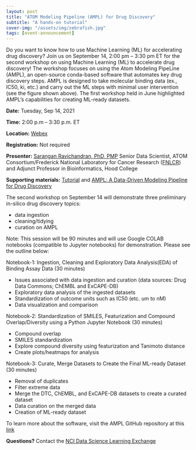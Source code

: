 ```yaml
---
layout: post
title: "ATOM Modeling Pipeline (AMPL) for Drug Discovery"
subtitle: "A hands-on tutorial"
cover-img: "/assets/img/zebrafish.jpg"
tags: [event-announcement]
---
```


Do you want to know how to use Machine Learning (ML) for accelerating drug discovery? 
Join us on September 14, 2:00 pm – 3:30 pm ET for the second workshop on using Machine Learning (ML) to accelerate drug discovery! The workshop focuses on using the Atom Modeling PipeLine (AMPL), an open-source conda-based software that automates key drug discovery steps. AMPL is designed to take molecular binding data (ex., IC50, ki, etc.) and carry out the ML steps with minimal user intervention (see the figure shown above). The first workshop held in June highlighted AMPL’s capabilities for creating ML-ready datasets.


**Date:** Tuesday, Sep 14, 2021

**Time:** 2:00 p.m – 3:30 p.m. ET

**Location:** [Webex](https://cbiit.webex.com/cbiit/j.php?MTID=mf7ce215c871cd5ef2270d43b40ae481d)

**Registration:** Not required

**Presenter:** [Sarangan Ravichandran, PhD, PMP](https://sites.google.com/site/sakaravi/) Senior Data Scientist, ATOM Consortium/Frederick National Laboratory for Cancer
               Research ([FNLCR](https://frederick.cancer.gov)) and Adjunct Professor in Bioinformatics, Hood College
               
**Supporting materials:** [Tutorial](https://github.com/ravichas/AMPL-workshop-2) and 
[AMPL: A Data-Driven Modeling Pipeline for Drug Discovery](https://pubmed.ncbi.nlm.nih.gov/32243153/)

The second workshop on September 14 will demonstrate three preliminary in-silico drug discovery topics:
* data ingestion
* cleaning/tidying
* curation on AMPL

Note: This session will be 90 minutes and will use Google COLAB notebooks (compatible to Jupyter notebooks) for demonstration. Please see the outline below:

Notebook-1: Ingestion, Cleaning and Exploratory Data Analysis(EDA) of Binding Assay Data (30 minutes)  
* Issues associated with data ingestion and curation (data sources: Drug Data Commons; ChEMBL and ExCAPE-DB)  
* Exploratory data analysis of the ingested datasets
* Standardization of outcome units such as IC50 (etc. um to nM)
* Data visualization and comparison

Notebook-2: Standardization of SMILES, Featurization and Compound Overlap/Diversity using a Python Jupyter Notebook (30 minutes)

* Compound overlap
* SMILES standardization
* Explore compound diversity using featurization and Tanimoto distance
* Create plots/heatmaps for analysis
 

Notebook-3: Curate, Merge Datasets to Create the Final ML-ready Dataset (30 minutes)
* Removal of duplicates
* Filter extreme data
* Merge the DTC, ChEMBL, and ExCAPE-DB datasets to create a curated dataset
* Data curation on the merged data
* Creation of ML-ready dataset


To learn more about the software, visit the AMPL GitHub repository at this [link](https://github.com/ATOMconsortium/AMPL)

**Questions?** Contact the [NCI Data Science Learning Exchange](mailto:NCIDataScienceLearningExchange@mail.nih.gov)
